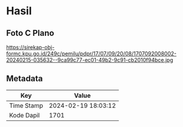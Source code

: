 # Hasil

## Foto C Plano

https://sirekap-obj-formc.kpu.go.id/249c/pemilu/pdpr/17/07/09/20/08/1707092008002-20240215-035632--9ca99c77-ec01-49b2-9c91-cb2010f94bce.jpg


## Metadata

| Key        | Value               |
| ---------- | ------------------- |
| Time Stamp | 2024-02-19 18:03:12 |
| Kode Dapil | 1701                |



